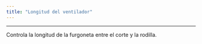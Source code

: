 ```yaml
---
title: "Longitud del ventilador"
---
```


***

Controla la longitud de la furgoneta entre el corte y la rodilla.




